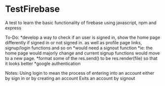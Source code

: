 # TestFirebase
A test to learn the basic functionality of firebase using javascript, npm and express

To-Do:
*develop a way to check if an user is signed in, show the home page differently if signed in or not signed in. as well as profile page links, signup/login functions and so on
*would need a signout function
*ie: the home page would majorly change and current signup functions would move to a new page.
*format some of the res.send() to be res.render(file) so that it looks better
*google authentication


Notes:
Using login to mean the process of entering into an account either by sign in or by creating an account
Exits an account by signout